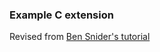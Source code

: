 
### Example C extension

Revised from [Ben Snider's tutorial](https://www.bensnider.com/wrapping-c-code-within-a-single-swift-package.html)
